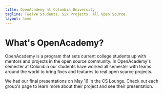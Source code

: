 ```yaml
---
title: OpenAcademy at Columbia University
tagline: Twelve Students. Six Projects. All Open Source.
layout: home
---
```


# What's OpenAcademy? #

OpenAcademy is a program that sets current college students up with mentors and
projects in the open source community. In OpenAcademy's semester at Columbia
our students have worked all semester with teams around the world to bring fixes
and features to real open source projects. 

We had our final presentations on May 16 in the CS Lounge. Check out each group's page to learn more about their project and see their presentation.